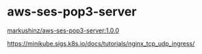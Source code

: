 # aws-ses-pop3-server

[markushinz/aws-ses-pop3-server:1.0.0](https://hub.docker.com/r/markushinz/aws-ses-pop3-server)

https://minikube.sigs.k8s.io/docs/tutorials/nginx_tcp_udp_ingress/
